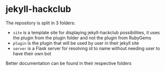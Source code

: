 # jekyll-hackclub

The repository is split in 3 folders:
- `site` is a template site for displaying jekyll-hackclub possibilities, it uses the plugin from the plugin folder and not the plugin from RubyGems
- `plugin` is the plugin that will be used by user in their jekyll site
- `server` is a Flask server for resolving id to name without needing user to have their own bot

Better documentation can be found in their respective folders